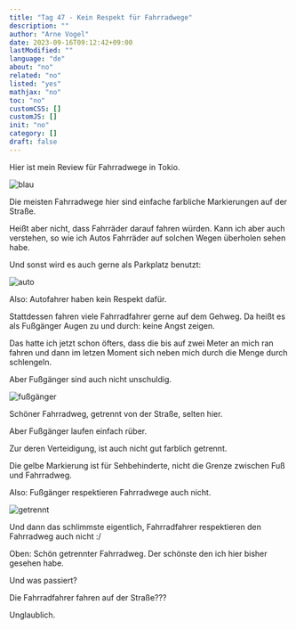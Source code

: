 ```yaml
---
title: "Tag 47 - Kein Respekt für Fahrradwege"
description: ""
author: "Arne Vogel"
date: 2023-09-16T09:12:42+09:00
lastModified: ""
language: "de"
about: "no"
related: "no"
listed: "yes"
mathjax: "no"
toc: "no"
customCSS: []
customJS: []
init: "no"
category: []
draft: false
---
```


Hier ist mein Review für Fahrradwege in Tokio.

![blau](blau.jpg)

Die meisten Fahrradwege hier sind einfache farbliche Markierungen auf der Straße.

Heißt aber nicht, dass Fahrräder darauf fahren würden.
Kann ich aber auch verstehen, so wie ich Autos Fahrräder auf solchen Wegen überholen sehen habe.

Und sonst wird es auch gerne als Parkplatz benutzt:

![auto](auto.jpg)

Also: Autofahrer haben kein Respekt dafür.

Stattdessen fahren viele Fahrradfahrer gerne auf dem Gehweg.
Da heißt es als Fußgänger Augen zu und durch: keine Angst zeigen.

Das hatte ich jetzt schon öfters, dass die bis auf zwei Meter an mich ran fahren und dann im letzen Moment sich neben mich durch die Menge durch schlengeln.

Aber Fußgänger sind auch nicht unschuldig.

![fußgänger](fuss.jpg)

Schöner Fahrradweg, getrennt von der Straße, selten hier.

Aber Fußgänger laufen einfach rüber.

Zur deren Verteidigung, ist auch nicht gut farblich getrennt.

Die gelbe Markierung ist für Sehbehinderte, nicht die Grenze zwischen Fuß und Fahrradweg.

Also: Fußgänger respektieren Fahrradwege auch nicht.

![getrennt](getrennt.jpg)

Und dann das schlimmste eigentlich, Fahrradfahrer respektieren den Fahrradweg auch nicht :/

Oben: Schön getrennter Fahrradweg. Der schönste den ich hier bisher gesehen habe.

Und was passiert?

Die Fahrradfahrer fahren auf der Straße???

Unglaublich.
